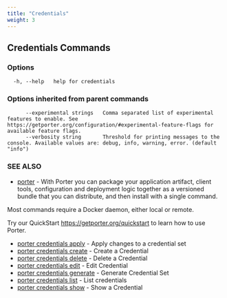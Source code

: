 ```yaml
---
title: "Credentials"
weight: 3
---
```


## Credentials Commands

### Options

```
  -h, --help   help for credentials
```

### Options inherited from parent commands

```
      --experimental strings   Comma separated list of experimental features to enable. See https://getporter.org/configuration/#experimental-feature-flags for available feature flags.
      --verbosity string       Threshold for printing messages to the console. Available values are: debug, info, warning, error. (default "info")
```

### SEE ALSO

- [porter](/cli/porter/) - With Porter you can package your application artifact, client tools, configuration and deployment logic together as a versioned bundle that you can distribute, and then install with a single command.

Most commands require a Docker daemon, either local or remote.

Try our QuickStart https://getporter.org/quickstart to learn how to use Porter.

- [porter credentials apply](/cli/porter_credentials_apply/) - Apply changes to a credential set
- [porter credentials create](/cli/porter_credentials_create/) - Create a Credential
- [porter credentials delete](/cli/porter_credentials_delete/) - Delete a Credential
- [porter credentials edit](/cli/porter_credentials_edit/) - Edit Credential
- [porter credentials generate](/cli/porter_credentials_generate/) - Generate Credential Set
- [porter credentials list](/cli/porter_credentials_list/) - List credentials
- [porter credentials show](/cli/porter_credentials_show/) - Show a Credential
